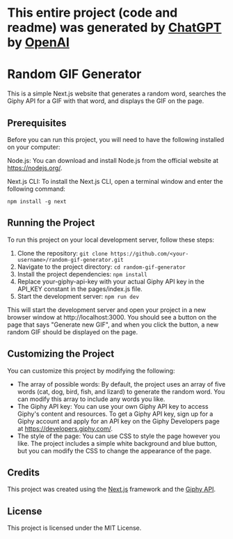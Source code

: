 # This entire project (code and readme) was generated by [ChatGPT](https://openai.com/blog/chatgpt/) by [OpenAI](https://openai.com/)

# Random GIF Generator

This is a simple Next.js website that generates a random word, searches the Giphy API for a GIF with that word, and displays the GIF on the page.

## Prerequisites

Before you can run this project, you will need to have the following installed on your computer:

Node.js: You can download and install Node.js from the official website at https://nodejs.org/.

Next.js CLI: To install the Next.js CLI, open a terminal window and enter the following command:

`npm install -g next`

## Running the Project

To run this project on your local development server, follow these steps:

1. Clone the repository:
   `git clone https://github.com/<your-username>/random-gif-generator.git`
2. Navigate to the project directory:
   `cd random-gif-generator`
3. Install the project dependencies:
   `npm install`
4. Replace your-giphy-api-key with your actual Giphy API key in the API_KEY constant in the pages/index.js file.
5. Start the development server:
   `npm run dev`

This will start the development server and open your project in a new browser window at http://localhost:3000. You should see a button on the page that says "Generate new GIF", and when you click the button, a new random GIF should be displayed on the page.

## Customizing the Project

You can customize this project by modifying the following:

- The array of possible words: By default, the project uses an array of five words (cat, dog, bird, fish, and lizard) to generate the random word. You can modify this array to include any words you like.
- The Giphy API key: You can use your own Giphy API key to access Giphy's content and resources. To get a Giphy API key, sign up for a Giphy account and apply for an API key on the Giphy Developers page at https://developers.giphy.com/.
- The style of the page: You can use CSS to style the page however you like. The project includes a simple white background and blue button, but you can modify the CSS to change the appearance of the page.

## Credits

This project was created using the [Next.js](https://nextjs.org/) framework and the [Giphy API](https://developers.giphy.com/).

## License

This project is licensed under the MIT License.
